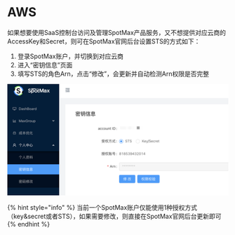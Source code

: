 # AWS

如果想要使用SaaS控制台访问及管理SpotMax产品服务，又不想提供对应云商的AccessKey和Secret，则可在SpotMax官网后台设置STS的方式如下：

1. 登录SpotMax账户，并切换到对应云商
2. 进入“密钥信息”页面
3. 填写STS的角色Arn，点击“修改”，会更新并自动检测Arn权限是否完整

![](../../.gitbook/assets/image%20%28169%29.png)

{% hint style="info" %}
当前一个SpotMax账户仅能使用1种授权方式（key&secret或者STS），如果需要修改，则直接在SpotMax官网后台更新即可
{% endhint %}

#### 

